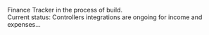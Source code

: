 Finance Tracker in the process of build. <br/>
Current status: Controllers integrations are ongoing for income and expenses...
